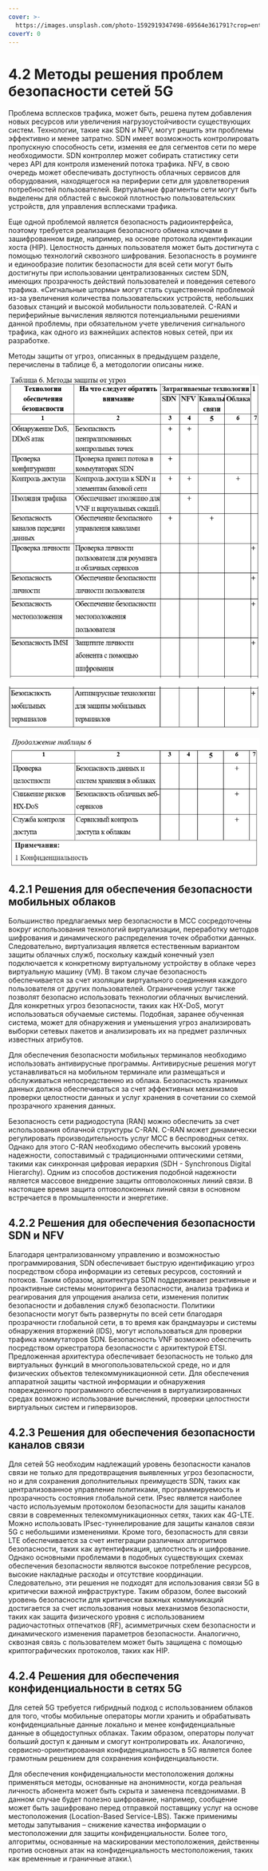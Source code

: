 ```yaml
---
cover: >-
  https://images.unsplash.com/photo-1592919347498-69564e361791?crop=entropy&cs=srgb&fm=jpg&ixid=MnwxOTcwMjR8MHwxfHNlYXJjaHw0fHx3aXJlbGVzc3xlbnwwfHx8fDE2MzY0NzA2NzY&ixlib=rb-1.2.1&q=85
coverY: 0
---
```


# 4.2 Методы решения проблем безопасности сетей 5G

&#x20;Проблема всплесков трафика, может быть, решена путем добавления новых ресурсов или увеличения нагрузоустойчивости существующих систем. Технологии, такие как SDN и NFV, могут решить эти проблемы эффективно и менее затратно. SDN имеет возможность контролировать пропускную способность сети, изменяя ее для сегментов сети по мере необходимости. SDN контроллер может собирать статистику сети через API для контроля изменений потока трафика. NFV, в свою очередь может обеспечивать доступность облачных сервисов для оборудования, находящегося на периферии сети для удовлетворения потребностей пользователей. Виртуальные фрагменты сети могут быть выделены для областей с высокой плотностью пользовательских устройств, для управления всплесками трафика.

Еще одной проблемой является безопасность радиоинтерфейса, поэтому требуется реализация безопасного обмена ключами в зашифрованном виде, например, на основе протокола идентификации хоста (HIP). Целостность данных пользователя может быть достигнута с помощью технологий сквозного шифрования. Безопасность в роуминге и единообразие политик безопасности для всей сети могут быть достигнуты при использовании централизованных систем SDN, имеющих прозрачность действий пользователей и поведения сетевого трафика. «Сигнальные штормы» могут стать существенной проблемой из-за увеличения количества пользовательских устройств, небольших базовых станций и высокой мобильности пользователей. C-RAN и периферийные вычисления являются потенциальными решениями данной проблемы, при обязательном учете увеличения сигнального трафика, как одного из важнейших аспектов новых сетей, при их разработке.

Методы защиты от угроз, описанных в предыдущем разделе, перечислены в таблице 6, а методологии описаны ниже.

&#x20;

![](<../../../.gitbook/assets/image (8).png>)

![](<../../../.gitbook/assets/image (2).png>)

![](<../../../.gitbook/assets/image (3).png>)

## 4.2.1 Решения для обеспечения безопасности мобильных облаков <a href="#_toc41602139" id="_toc41602139"></a>

Большинство предлагаемых мер безопасности в MCC сосредоточены вокруг использования технологий виртуализации, переработку методов шифрования и динамического распределения точек обработки данных. Следовательно, виртуализация является естественным вариантом защиты облачных служб, поскольку каждый конечный узел подключается к конкретному виртуальному устройству в облаке через виртуальную машину (VM). В таком случае безопасность обеспечивается за счет изоляции виртуального соединения каждого пользователя от других пользователей. Ограничения услуг также позволят безопасно использовать технологии облачных вычислений. Для конкретных угроз безопасности, таких как HX-DoS, могут использоваться обучаемые системы. Подобная, заранее обученная система, может для обнаружения и уменьшения угроз анализировать выборки сетевых пакетов и анализировать их на предмет различных известных атрибутов.

Для обеспечения безопасности мобильных терминалов необходимо использовать антивирусные программы. Антивирусные решения могут устанавливаться на мобильном терминале или размещаться и обслуживаться непосредственно из облака. Безопасность хранимых данных должна обеспечиваться за счет эффективных механизмов проверки целостности данных и услуг хранения в сочетании со схемой прозрачного хранения данных.

Безопасность сети радиодоступа (RAN) можно обеспечить за счет использования облачной структуры C-RAN. C-RAN может динамически регулировать производительность услуг MCC в беспроводных сетях. Однако для этого C-RAN необходимо обеспечить высокий уровень надежности, сопоставимый с традиционными оптическими сетями, такими как синхронная цифровая иерархия (SDH - Synchronous Digital Hierarchy). Одним из способов достижения подобной надежности является массовое внедрение защиты оптоволоконных линий связи. В настоящее время защита оптоволоконных линий связи в основном встречается в промышленности и энергетике.

## 4.2.2 Решения для обеспечения безопасности SDN и NFV <a href="#_toc41602140" id="_toc41602140"></a>

Благодаря централизованному управлению и возможностью программирования, SDN обеспечивает быструю идентификацию угроз посредством сбора информации из сетевых ресурсов, состояний и потоков. Таким образом, архитектура SDN поддерживает реактивные и проактивные системы мониторинга безопасности, анализа трафика и реагирования для упрощения анализа сети, изменения политик безопасности и добавления служб безопасности. Политики безопасности могут быть развернуты по всей сети благодаря прозрачности глобальной сети, в то время как брандмауэры и системы обнаружения вторжений (IDS), могут использоваться для проверки трафика коммутаторов SDN. Безопасность VNF возможно обеспечить посредством оркестратора безопасности с архитектурой ETSI. Предложенная архитектура обеспечивает безопасность не только для виртуальных функций в многопользовательской среде, но и для физических объектов телекоммуникационной сети. Для обеспечения аппаратной защиты частной информации и обнаружения поврежденного программного обеспечения в виртуализированных средах возможно использование вычислений, проверки целостности виртуальных систем и гипервизоров.

## 4.2.3 Решения для обеспечения безопасности каналов связи <a href="#_toc41602141" id="_toc41602141"></a>

Для сетей 5G необходим надлежащий уровень безопасности каналов связи не только для предотвращения выявленных угроз безопасности, но и для сохранения дополнительных преимуществ SDN, таких как централизованное управление политиками, программируемость и прозрачность состояния глобальной сети. IPsec является наиболее часто используемым протоколом безопасности для защиты каналов связи в современных телекоммуникационных сетях, таких как 4G-LTE. Можно использовать IPsec-туннелирование для защиты каналов связи 5G с небольшими изменениями. Кроме того, безопасность для связи LTE обеспечивается за счет интеграции различных алгоритмов безопасности, таких как аутентификация, целостность и шифрование. Однако основными проблемами в подобных существующих схемах обеспечения безопасности являются высокое потребление ресурсов, высокие накладные расходы и отсутствие координации. Следовательно, эти решения не подходят для использования связи 5G в критически важной инфраструктуре. Таким образом, более высокий уровень безопасности для критически важных коммуникаций достигается за счет использования новых механизмов безопасности, таких как защита физического уровня с использованием радиочастотных отпечатков (RF), асимметричных схем безопасности и динамического изменения параметров безопасности. Аналогично, сквозная связь с пользователем может быть защищена с помощью криптографических протоколов, таких как HIP.

## 4.2.4 Решения для обеспечения конфиденциальности в сетях 5G <a href="#_toc41602142" id="_toc41602142"></a>

Для сетей 5G требуется гибридный подход с использованием облаков для того, чтобы мобильные операторы могли хранить и обрабатывать конфиденциальные данные локально и менее конфиденциальные данные в общедоступных облаках. Таким образом, операторы получат больший доступ к данным и смогут контролировать их. Аналогично, сервисно-ориентированная конфиденциальность в 5G является более грамотным решением для сохранения конфиденциальности.

Для обеспечения конфиденциальности местоположения должны применяться методы, основанные на анонимности, когда реальная личность абонента может быть скрыта и заменена псевдонимами. В данном случае будет полезно шифрование, например, сообщение может быть зашифровано перед отправкой поставщику услуг на основе местоположения (Location-Based Service-LBS). Также применимы методы запутывания – снижение качества информации о местоположении для защиты конфиденциальности. Более того, алгоритмы, основанные на маскировании местоположения, действенны против основных атак на конфиденциальность местоположения, таких как временные и граничные атаки.\
